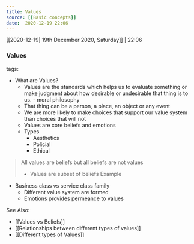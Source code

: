 ```yaml
---
title: Values
source: [[Basic concepts]]
date:  2020-12-19 22:06
---
```

[[2020-12-19| 19th December 2020, Saturday]] |  22:06

### Values
tags:

- What are Values?
	- Values are the standards which helps us to evaluate something or make judgment about how desirable or undesirable that thing is to us. - moral philosophy
	- That thing can be a person, a place, an object or any event
	- We are more likely to make choices that support our value system than choices that will not  
	- Values are core beliefs and emotions
	- Types
		- Aesthetics
		- Policial
		- Ethical

> All values are beliefs but all beliefs are not values
> - Values are subset of beliefs
Example 
- Business class vs service class family
	- Different value system are formed 
	- Emotions provides permeance to values

See Also: 
- [[Values vs Beliefs]]
- [[Relationships between different types of values]]
- [[Different types of Values]]
